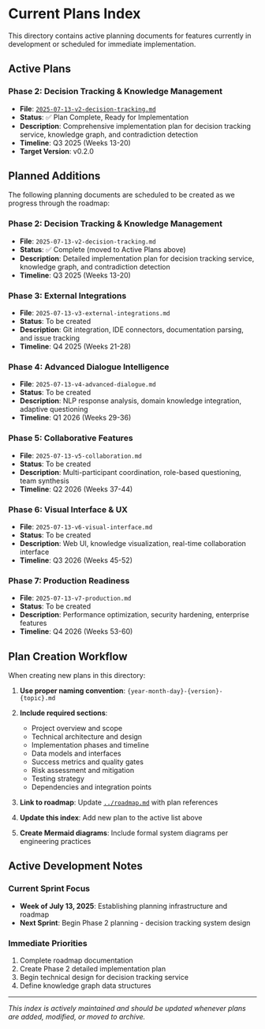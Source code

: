 # Current Plans Index

This directory contains active planning documents for features currently in development or scheduled for immediate implementation.

## Active Plans

### Phase 2: Decision Tracking & Knowledge Management
- **File**: [`2025-07-13-v2-decision-tracking.md`](./2025-07-13-v2-decision-tracking.md) 
- **Status**: ✅ Plan Complete, Ready for Implementation
- **Description**: Comprehensive implementation plan for decision tracking service, knowledge graph, and contradiction detection
- **Timeline**: Q3 2025 (Weeks 13-20)
- **Target Version**: v0.2.0

## Planned Additions

The following planning documents are scheduled to be created as we progress through the roadmap:

### Phase 2: Decision Tracking & Knowledge Management
- **File**: `2025-07-13-v2-decision-tracking.md` 
- **Status**: ✅ Complete (moved to Active Plans above)
- **Description**: Detailed implementation plan for decision tracking service, knowledge graph, and contradiction detection
- **Timeline**: Q3 2025 (Weeks 13-20)

### Phase 3: External Integrations  
- **File**: `2025-07-13-v3-external-integrations.md`
- **Status**: To be created
- **Description**: Git integration, IDE connectors, documentation parsing, and issue tracking
- **Timeline**: Q4 2025 (Weeks 21-28)

### Phase 4: Advanced Dialogue Intelligence
- **File**: `2025-07-13-v4-advanced-dialogue.md` 
- **Status**: To be created
- **Description**: NLP response analysis, domain knowledge integration, adaptive questioning
- **Timeline**: Q1 2026 (Weeks 29-36)

### Phase 5: Collaborative Features
- **File**: `2025-07-13-v5-collaboration.md`
- **Status**: To be created  
- **Description**: Multi-participant coordination, role-based questioning, team synthesis
- **Timeline**: Q2 2026 (Weeks 37-44)

### Phase 6: Visual Interface & UX
- **File**: `2025-07-13-v6-visual-interface.md`
- **Status**: To be created
- **Description**: Web UI, knowledge visualization, real-time collaboration interface
- **Timeline**: Q3 2026 (Weeks 45-52)

### Phase 7: Production Readiness
- **File**: `2025-07-13-v7-production.md` 
- **Status**: To be created
- **Description**: Performance optimization, security hardening, enterprise features
- **Timeline**: Q4 2026 (Weeks 53-60)

## Plan Creation Workflow

When creating new plans in this directory:

1. **Use proper naming convention**: `{year-month-day}-{version}-{topic}.md`
2. **Include required sections**:
   - Project overview and scope
   - Technical architecture and design
   - Implementation phases and timeline
   - Data models and interfaces
   - Success metrics and quality gates
   - Risk assessment and mitigation
   - Testing strategy
   - Dependencies and integration points

3. **Link to roadmap**: Update [`../roadmap.md`](../roadmap.md) with plan references
4. **Update this index**: Add new plan to the active list above
5. **Create Mermaid diagrams**: Include formal system diagrams per engineering practices

## Active Development Notes

### Current Sprint Focus
- **Week of July 13, 2025**: Establishing planning infrastructure and roadmap
- **Next Sprint**: Begin Phase 2 planning - decision tracking system design

### Immediate Priorities
1. Complete roadmap documentation
2. Create Phase 2 detailed implementation plan
3. Begin technical design for decision tracking service
4. Define knowledge graph data structures

---

*This index is actively maintained and should be updated whenever plans are added, modified, or moved to archive.*